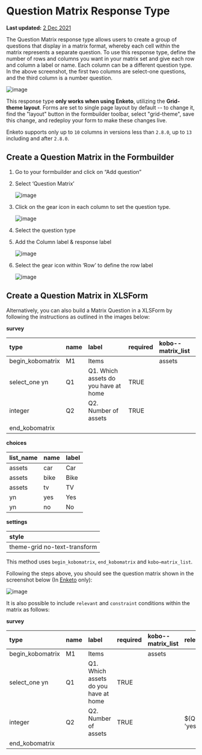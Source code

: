 # Question Matrix Response Type

**Last updated:**
<a href="https://github.com/kobotoolbox/docs/blob/c2e8c882fdd831549c2f7f4474a9d522bafc181b/source/matrix_response.md" class="reference">2
Dec 2021</a>

The Question Matrix response type allows users to create a group of questions
that display in a matrix format, whereby each cell within the matrix represents
a separate question. To use this response type, define the number of rows and
columns you want in your matrix set and give each row and column a label or
name. Each column can be a different question type. In the above screenshot, the
first two columns are select-one questions, and the third column is a number
question.

![image](/images/matrix_response/matrix_example.png)

<p class="note">This response type <strong>only works when using Enketo</strong>, utilizing the <strong>Grid-theme layout</strong>. Forms are set to single page layout by default -- to change it, find the "layout" button in the formbuilder toolbar, select "grid-theme", save this change, and redeploy your form to make these changes live.</p>

<p class='note'>Enketo supports only up to <code>10</code> columns in versions less than <code>2.8.0</code>, up to <code>13</code> including and after <code>2.8.0</code>.</p>

## Create a Question Matrix in the Formbuilder

1. Go to your formbuilder and click on “Add question”
2. Select ‘Question Matrix’

    ![image](/images/matrix_response/question_matrix.png)

3. Click on the gear icon in each column to set the question type.

    ![image](/images/matrix_response/question_type.png)

4. Select the question type

5. Add the Column label & response label

    ![image](/images/matrix_response/label_response.png)

6. Select the gear icon within ‘Row’ to define the row label

    ![image](/images/matrix_response/row.png)

## Create a Question Matrix in XLSForm

Alternatively, you can also build a Matrix Question in a XLSForm by following
the instructions as outlined in the images below:

**survey**

| type             | name | label                                | required | kobo--matrix_list |
| :--------------- | :--- | :----------------------------------- | :------- | :---------------- |
| begin_kobomatrix | M1   | Items                                |          | assets            |
| select_one yn    | Q1   | Q1. Which assets do you have at home | TRUE     |                   |
| integer          | Q2   | Q2. Number of assets                 | TRUE     |                   |
| end_kobomatrix   |      |                                      |          |                   |

**choices**

| list_name | name | label |
| :-------- | :--- | :---- |
| assets    | car  | Car   |
| assets    | bike | Bike  |
| assets    | tv   | TV    |
| yn        | yes  | Yes   |
| yn        | no   | No    |

**settings**

| style                        |
| :--------------------------- |
| theme-grid no-text-transform |

<p class="note">This method uses <code>begin_kobomatrix</code>, <code>end_kobomatrix</code> and <code>kobo—matrix_list</code>.</p>

Following the steps above, you should see the question matrix shown in the
screenshot below (In [Enketo](data_through_webforms.md) only):

![image](/images/matrix_response/preview.png)

It is also possible to include `relevant` and `constraint` conditions within the
matrix as follows:

**survey**

| type             | name | label                                | required | kobo--matrix_list | relevant      | constraint |
| :--------------- | :--- | :----------------------------------- | :------- | :---------------- | :------------ | :--------- |
| begin_kobomatrix | M1   | Items                                |          | assets            |               |            |
| select_one yn    | Q1   | Q1. Which assets do you have at home | TRUE     |                   |               |            |
| integer          | Q2   | Q2. Number of assets                 | TRUE     |                   | ${Q1} = 'yes' | . > 2      |
| end_kobomatrix   |      |                                      |          |                   |               |            |
